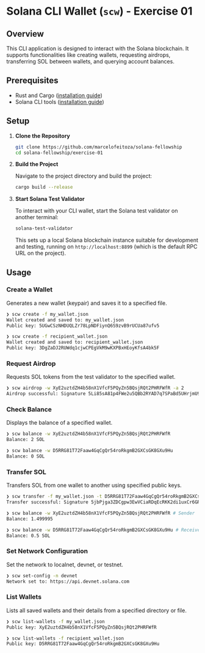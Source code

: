 # Solana CLI Wallet (`scw`) - Exercise 01

## Overview

This CLI application is designed to interact with the Solana blockchain. It supports functionalities like creating wallets, requesting airdrops, transferring SOL between wallets, and querying account balances.

## Prerequisites

-   Rust and Cargo ([installation guide](https://www.rust-lang.org/tools/install))
-   Solana CLI tools ([installation guide](https://docs.solana.com/cli/install-solana-cli-tools))

## Setup

1. **Clone the Repository**

    ```sh
    git clone https://github.com/marcelofeitoza/solana-fellowship
    cd solana-fellowship/exercise-01
    ```

2. **Build the Project**

    Navigate to the project directory and build the project:

    ```sh
    cargo build --release
    ```

3. **Start Solana Test Validator**

    To interact with your CLI wallet, start the Solana test validator on another terminal:

    ```sh
    solana-test-validator
    ```

    This sets up a local Solana blockchain instance suitable for development and testing, running on `http://localhost:8899` (which is the default RPC URL on the project).

## Usage

### Create a Wallet

Generates a new wallet (keypair) and saves it to a specified file.

```sh
❯ scw create -f my_wallet.json
Wallet created and saved to: my_wallet.json
Public key: 5UGwCSzNHDUQLZr78LpNDFiynQ6S9zvB9rUCUa87ufv5

❯ scw create -f recipient_wallet.json
Wallet created and saved to: recipient_wallet.json
Public key: 3DgZaDJ2RUWdq1cjwCPEgVkM9wKXPBxHEoyKfsA4bk5F
```

### Request Airdrop

Requests SOL tokens from the test validator to the specified wallet.

```sh
❯ scw airdrop -w XyE2uztdZH4b58nX1VfcF5PQyZn5BQsjRQt2PHRFWfR -a 2
Airdrop successful: Signature 5Li85sA81p4FWe2u5QBb2RYAD7q7SPaBd5UHrjmU9bbXTsy5BHpe7qZh8YXhTSUdW5dNzJkUTTS9feSPu3DF1EL1
```

### Check Balance

Displays the balance of a specified wallet.

```sh
❯ scw balance -w XyE2uztdZH4b58nX1VfcF5PQyZn5BQsjRQt2PHRFWfR
Balance: 2 SOL

❯ scw balance -w D5RRG81T72Faaw4GqCgQr54roRkgmB2GXCsGK8GXu9Hu
Balance: 0 SOL
```

### Transfer SOL

Transfers SOL from one wallet to another using specified public keys.

```sh
❯ scw transfer -f my_wallet.json -t D5RRG81T72Faaw4GqCgQr54roRkgmB2GXCsGK8GXu9Hu -a 0.5
Transfer successful: Signature 5jbPjga3ZDCgpw3EwVCiaRDqEcRKK2di1uxCr6GRyL2NJf9zNfxcP6C8qREiguamWYmNB8qgsodxevexKBG7NsLq

❯ scw balance -w XyE2uztdZH4b58nX1VfcF5PQyZn5BQsjRQt2PHRFWfR # Sender
Balance: 1.499995

❯ scw balance -w D5RRG81T72Faaw4GqCgQr54roRkgmB2GXCsGK8GXu9Hu # Receiver
Balance: 0.5 SOL
```

### Set Network Configuration

Set the network to localnet, devnet, or testnet.

```sh
❯ scw set-config -n devnet
Network set to: https://api.devnet.solana.com
```

### List Wallets

Lists all saved wallets and their details from a specified directory or file.

```sh
❯ scw list-wallets -f my_wallet.json
Public key: XyE2uztdZH4b58nX1VfcF5PQyZn5BQsjRQt2PHRFWfR

❯ scw list-wallets -f recipient_wallet.json
Public key: D5RRG81T72Faaw4GqCgQr54roRkgmB2GXCsGK8GXu9Hu
```
